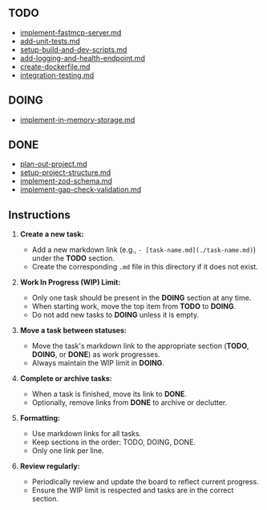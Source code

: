 ## TODO

- [implement-fastmcp-server.md](./implement-fastmcp-server.md)
- [add-unit-tests.md](./add-unit-tests.md)
- [setup-build-and-dev-scripts.md](./setup-build-and-dev-scripts.md)
- [add-logging-and-health-endpoint.md](./add-logging-and-health-endpoint.md)
- [create-dockerfile.md](./create-dockerfile.md)
- [integration-testing.md](./integration-testing.md)

## DOING

- [implement-in-memory-storage.md](./implement-in-memory-storage.md)
## DONE

- [plan-out-project.md](./plan-out-project.md)
- [setup-project-structure.md](./setup-project-structure.md)
- [implement-zod-schema.md](./implement-zod-schema.md)
- [implement-gap-check-validation.md](./implement-gap-check-validation.md)

## Instructions

1. **Create a new task:**

   - Add a new markdown link (e.g., `- [task-name.md](./task-name.md)`) under the **TODO** section.
   - Create the corresponding `.md` file in this directory if it does not exist.

2. **Work In Progress (WIP) Limit:**

   - Only one task should be present in the **DOING** section at any time.
   - When starting work, move the top item from **TODO** to **DOING**.
   - Do not add new tasks to **DOING** unless it is empty.

3. **Move a task between statuses:**

   - Move the task's markdown link to the appropriate section (**TODO**, **DOING**, or **DONE**) as work progresses.
   - Always maintain the WIP limit in **DOING**.

4. **Complete or archive tasks:**

   - When a task is finished, move its link to **DONE**.
   - Optionally, remove links from **DONE** to archive or declutter.

5. **Formatting:**

   - Use markdown links for all tasks.
   - Keep sections in the order: TODO, DOING, DONE.
   - Only one link per line.

6. **Review regularly:**
   - Periodically review and update the board to reflect current progress.
   - Ensure the WIP limit is respected and tasks are in the correct section.
